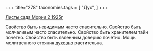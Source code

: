 +++
title="278"
taxonomies.tags = [
 "Дух",
]
+++

[Листы сада Мории 2 1925г](/agni/1925)

Свойство быть невидимым часто спасительно. Свойство быть молчаливым часто спасительно. Свойство быть хранителем тайн почётно. Свойство быть явленным доверию почётно. Мощь молитвенного стояния [духовно](/tags/Дух) растительна.   

